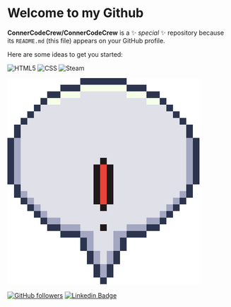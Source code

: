 # Welcome to my Github


**ConnerCodeCrew/ConnerCodeCrew** is a ✨ _special_ ✨ repository because its `README.md` (this file) appears on your GitHub profile.

Here are some ideas to get you started:


  ![HTML5](https://img.shields.io/badge/HTML-239120?style=for-the-badge&logo=html5&logoColor=white)
  ![CSS](https://img.shields.io/badge/CSS-239120?&style=for-the-badge&logo=css3&logoColor=white)
  ![Steam](https://img.shields.io/badge/Steam-000000?style=for-the-badge&logo=steam&logoColor=white)

![Steam](https://github.com/ConnerKT/ConnerKT/blob/0d3bcb007be797f177d41d7ea2f0009e6af1419f/assets/exclamationcolor.gif)

[![GitHub followers](https://img.shields.io/github/followers/ConnerKT?style=social)](https://www.github.com/ConnerCodeCrew)
[![Linkedin Badge](https://img.shields.io/badge/-CodeCrew-blue?style=flat-square&logo=Linkedin&logoColor=white&link=https://www.linkedin.com/in/ConnerKT/)](https://www.linkedin.com/in/ConnerKT/)
